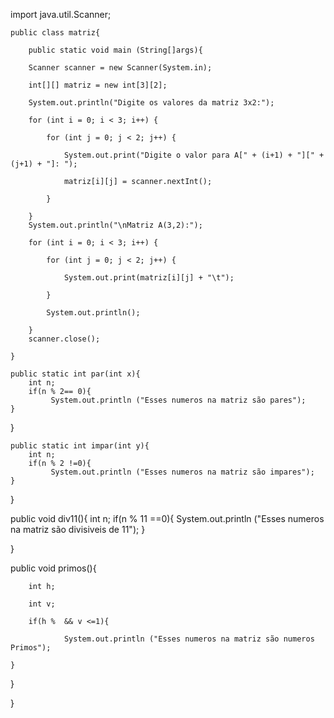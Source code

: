 import java.util.Scanner;

    public class matriz{

        public static void main (String[]args){

        Scanner scanner = new Scanner(System.in);

        int[][] matriz = new int[3][2];

        System.out.println("Digite os valores da matriz 3x2:");

        for (int i = 0; i < 3; i++) {

            for (int j = 0; j < 2; j++) {

                System.out.print("Digite o valor para A[" + (i+1) + "][" + (j+1) + "]: ");

                matriz[i][j] = scanner.nextInt();

            }

        }
        System.out.println("\nMatriz A(3,2):");

        for (int i = 0; i < 3; i++) {

            for (int j = 0; j < 2; j++) {

                System.out.print(matriz[i][j] + "\t");

            }

            System.out.println(); 

        }
        scanner.close();

    }
    
    public static int par(int x){
        int n;
        if(n % 2== 0){
             System.out.println ("Esses numeros na matriz são pares");
    }

}

    public static int impar(int y){
        int n;
        if(n % 2 !=0){
             System.out.println ("Esses numeros na matriz são impares");
    }

}

public void div11(){
        int n;
        if(n % 11 ==0){
             System.out.println ("Esses numeros na matriz são divisiveis de 11");
    }

}

public void primos(){
        
        int h;
        
        int v;
        
        if(h %  && v <=1){
          
                System.out.println ("Esses numeros na matriz são numeros Primos");
   
    }

}

}
